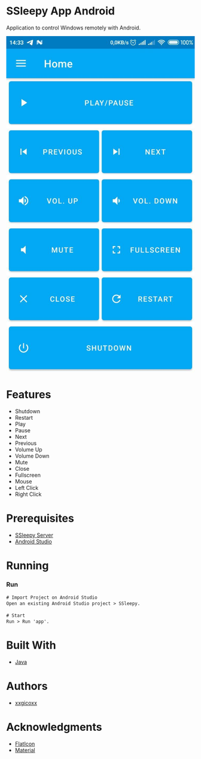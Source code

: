 # SSleepy App Android
Application to control Windows remotely with Android.

<p align="center">
  <img src="assets/imgs/sslepy.jpg">
</p>

# Features
* Shutdown
* Restart
* Play
* Pause
* Next
* Previous
* Volume Up
* Volume Down
* Mute
* Close
* Fullscreen
* Mouse
* Left Click
* Right Click

# Prerequisites
* [SSleepy Server](https://github.com/xxgicoxx/ssleepy-server)
* [Android Studio](https://developer.android.com/studio/?gclid=CjwKCAjwzIH7BRAbEiwAoDxxTlrgZkmyizEw2L4qu6vmLIn4teX-87ir1-rnV_lOYI8Pfj6X65JOfBoCMBIQAvD_BwE&gclsrc=aw.ds)

# Running
### Run
````
# Import Project on Android Studio
Open an existing Android Studio project > SSleepy.

# Start
Run > Run 'app'.
````

# Built With
* [Java](https://www.java.com/pt_BR/)

# Authors
* [xxgicoxx](https://github.com/xxgicoxx)

# Acknowledgments
* [FlatIcon](https://www.flaticon.com/)
* [Material](https://material.io/resources/icons/)